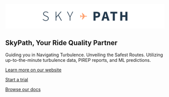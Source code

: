 ![SkyPath.io | The world’s leading turbulence and auto-PIREPS data source](./docs-logo.png)

## SkyPath, Your Ride Quality Partner

Guiding you in Navigating Turbulence. Unveiling the Safest Routes. Utilizing up-to-the-minute turbulence data, PIREP reports, and ML predictions.

[Learn more on our website](https://skypath.io/)

[Start a trial](https://skypath.io/trial/)

[Browse our docs](https://docs.skypath.io/)
